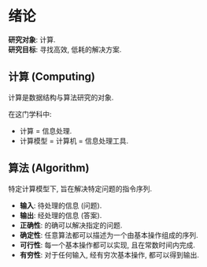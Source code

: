 # 绪论

**研究对象**: 计算.  
**研究目标**: 寻找高效, 低耗的解决方案.

## 计算 (Computing)

计算是数据结构与算法研究的对象.

在这门学科中:

- 计算 = 信息处理.
- 计算模型 = 计算机 = 信息处理工具.

## 算法 (Algorithm)

特定计算模型下, 旨在解决特定问题的指令序列.

- **输入**: 待处理的信息 (问题).
- **输出**: 经处理的信息 (答案).
- **正确性**: 的确可以解决指定的问题.
- **确定性**: 任意算法都可以描述为一个由基本操作组成的序列.
- **可行性**: 每一个基本操作都可以实现, 且在常数时间内完成.
- **有穷性**: 对于任何输入, 经有穷次基本操作, 都可以得到输出.
